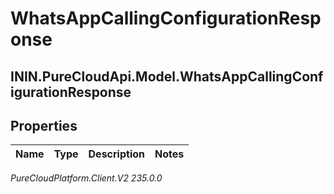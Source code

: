 # WhatsAppCallingConfigurationResponse

## ININ.PureCloudApi.Model.WhatsAppCallingConfigurationResponse

## Properties

|Name | Type | Description | Notes|
|------------ | ------------- | ------------- | -------------|



_PureCloudPlatform.Client.V2 235.0.0_
